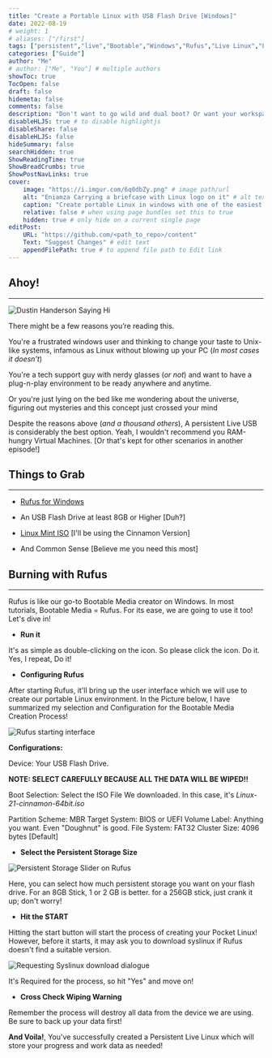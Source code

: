 ```yaml
---
title: "Create a Portable Linux with USB Flash Drive [Windows]"
date: 2022-08-19
# weight: 1
# aliases: ["/first"]
tags: ["persistent","live","Bootable","Windows","Rufus","Live Linux","Linux Mint","Dual Boot","How To"]
categories: ["Guide"]
author: "Me"
# author: ["Me", "You"] # multiple authors
showToc: true
TocOpen: false
draft: false
hidemeta: false
comments: false
description: "Don't want to go wild and dual boot? Or want your workspace to fit in your pocket? Live Persistence Linux is just the right choice for you!"
disableHLJS: true # to disable highlightjs
disableShare: false
disableHLJS: false
hideSummary: false
searchHidden: true
ShowReadingTime: true
ShowBreadCrumbs: true
ShowPostNavLinks: true
cover:
    image: "https://i.imgur.com/6q0dbZy.png" # image path/url
    alt: "Eniamza Carrying a briefcase with Linux logo on it" # alt text
    caption: "Create portable Linux in windows with one of the easiest methods!" # display caption undercover
    relative: false # when using page bundles set this to true
    hidden: true # only hide on a current single page
editPost:
    URL: "https://github.com/<path_to_repo>/content"
    Text: "Suggest Changes" # edit text
    appendFilePath: true # to append file path to Edit link
---
```


## Ahoy!

---

![Dustin Handerson Saying Hi](https://c.tenor.com/UexY6570HekAAAAC/stranger-things.gif)

There might be a few reasons you’re reading this.

You're a frustrated windows user and thinking to change your taste to Unix-like systems, infamous as Linux without blowing up your PC (*In most cases it doesn’t*)

You're a tech support guy with nerdy glasses (*or not*) and want to have a plug-n-play environment to be ready anywhere and anytime.

Or you're just lying on the bed like me wondering about the universe, figuring out mysteries and this concept just crossed your mind

Despite the reasons above (*and a thousand others*), A persistent Live USB is considerably the best option. Yeah, I wouldn't recommend you RAM-hungry Virtual Machines. [Or that's kept for other scenarios in another episode!]

## Things to Grab
---

- [Rufus for Windows](https://rufus.ie/en/) 

- An USB Flash Drive at least 8GB or Higher [Duh?]
- [Linux Mint ISO](https://www.linuxmint.com/download.php) [I'll be using the Cinnamon Version]
- And Common Sense [Believe me you need this most]

## Burning with Rufus
---

Rufus is like our go-to Bootable Media creator on Windows. In most tutorials, Bootable Media = Rufus. For its ease, we are going to use it too!
Let's dive in!

- **Run it** 

It's as simple as double-clicking on the icon. So please click the icon. Do it. Yes, I repeat, Do it!

- **Configuring Rufus**

After starting Rufus, it'll bring up the user interface which we will use to create our portable Linux environment. In the Picture below, I have summarized my selection and Configuration for the Bootable Media Creation Process!

![Rufus starting interface](https://i.imgur.com/l2qHkYm.png)


**Configurations:**

Device: Your USB Flash Drive. 

**NOTE: SELECT CAREFULLY BECAUSE ALL THE DATA WILL BE WIPED!!**

Boot Selection: Select the ISO File We downloaded. In this case, it's *Linux-21-cinnamon-64bit.iso*

Partition Scheme: MBR
Target System: BIOS or UEFI
Volume Label: Anything you want. Even "Doughnut" is good.
File System: FAT32
Cluster Size: 4096 bytes [Default]

- **Select the Persistent Storage Size**

![Persistent Storage Slider on Rufus](https://i.imgur.com/FGghx9T.png)

Here, you can select how much persistent storage you want on your flash drive. For an 8GB Stick, 1 or 2 GB is better. for a 256GB stick, just crank it up; don't worry!

- **Hit the START**

Hitting the start button will start the process of creating your Pocket Linux! However, before it starts, it may ask you to download syslinux if Rufus doesn't find a suitable version.

![Requesting Syslinux download dialogue](https://i.imgur.com/dzWFvPV.png)

It's Required for the process, so hit "Yes" and move on!

- **Cross Check Wiping Warning**

Remember the process will destroy all data from the device we are using. Be sure to back up your data first!


**And Voila!**, You've successfully created a Persistent Live Linux which will store your progress and work data as needed!




